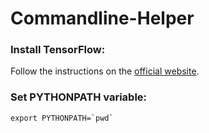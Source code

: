 # Commandline-Helper

### Install TensorFlow: 

Follow the instructions on the [official website](https://www.tensorflow.org/versions/r0.9/get_started/os_setup.html).

### Set PYTHONPATH variable:

```
export PYTHONPATH=`pwd`
```
